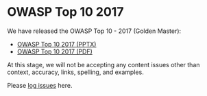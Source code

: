 # OWASP Top 10 2017

We have released the OWASP Top 10 - 2017 (Golden Master):

* [OWASP Top 10 2017 (PPTX)](https://github.com/OWASP/Top10/blob/master/2017/OWASP%20Top%2010%202017%20GM%20(en).pptx)
* [OWASP Top 10 2017 (PDF)](https://github.com/OWASP/Top10/blob/master/2017/OWASP%20Top%2010%202017%20GM%20(en).pdf)

At this stage, we will not be accepting any content issues other than context, accuracy, links, spelling, and examples. 

Please [log issues](https://github.com/OWASP/Top10/issues) here. 

